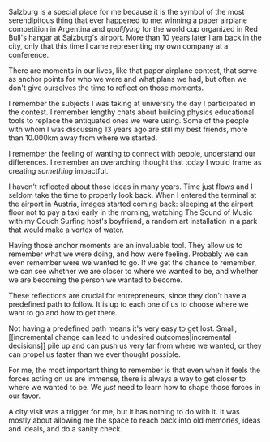 Salzburg is a special place for me because it is the symbol of the most serendipitous thing that ever happened to me: winning a paper airplane competition in Argentina and *qualifying* for the world cup organized in Red Bull's hangar at Salzburg's airport. More than 10 years later I am back in the city, only that this time I came representing my own company at a conference.

There are moments in our lives, like that paper airplane contest, that serve as anchor points for who we were and what plans we had, but often we don't give ourselves the time to reflect on those moments.

I remember the subjects I was taking at university the day I participated in the contest. I remember lengthy chats about building physics educational tools to replace the antiquated ones we were using. Some of the people with whom I was discussing 13 years ago are still my best friends, more than 10.000km away from where we started.

I remember the feeling of wanting to connect with people, understand our differences. I remember an overarching thought that today I would frame as creating *something* impactful.

I haven't reflected about those ideas in many years. Time just flows and I seldom take the time to properly look back. When I entered the terminal at the airport in Austria, images started coming back: sleeping at the airport floor not to pay a taxi early in the morning, watching The Sound of Music with my Couch Surfing host's boyfriend, a random art installation in a park that would make a vortex of water. 

Having those anchor moments are an invaluable tool. They allow us to remember what we were doing, and how were feeling. Probably we can even remember were we wanted to go. If we get the chance to remember, we can see whether we are closer to where we wanted to be, and whether we are becoming the person we wanted to become.

These reflections are crucial for entrepreneurs, since they don't have a predefined path to follow. It is up to each one of us to choose where we want to go and how to get there.

Not having a predefined path means it's very easy to get lost. Small, [[incremental change can lead to undesired outcomes|incremental decisions]] pile up and can push us very far from where we wanted, or they can propel us faster than we ever thought possible.

For me, the most important thing to remember is that even when it feels the forces acting on us are immense, there is always a way to get closer to where we wanted to be. We *just* need to learn how to shape those forces in our favor.

A city visit was a trigger for me, but it has nothing to do with it. It was mostly about allowing me the space to reach back into old memories, ideas and ideals, and do a sanity check.